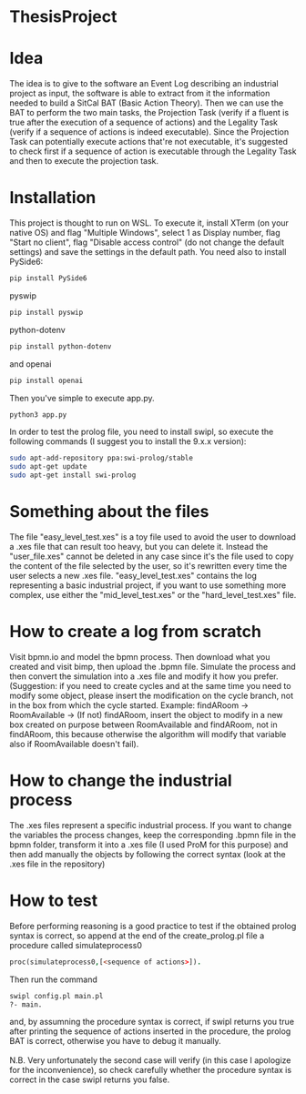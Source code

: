 # ThesisProject
# Idea
The idea is to give to the software an Event Log describing an industrial project as input, the software is able to extract from it the information needed to build a SitCal BAT (Basic Action Theory). Then we can use the BAT to perform the two main tasks, the Projection Task (verify if a fluent is true after the execution of a sequence of actions) and the Legality Task (verify if a sequence of actions is indeed executable). Since the Projection Task can potentially execute actions that're not executable, it's suggested to check first if a sequence of action is executable through the Legality Task and then to execute the projection task. 
# Installation
This project is thought to run on WSL. To execute it, install XTerm (on your native OS) and flag "Multiple Windows", select 1 as Display number, flag "Start no client", flag "Disable access control" (do not change the default settings) and save the settings in the default path. You need also to install PySide6:
```bash
pip install PySide6
```
pyswip
```bash
pip install pyswip
```
python-dotenv
```bash
pip install python-dotenv
```
and openai
```bash
pip install openai
```

Then you've simple to execute app.py. 
```bash
python3 app.py
```
In order to test the prolog file, you need to install swipl, so execute the following commands (I suggest you to install the 9.x.x version): 
```bash
sudo apt-add-repository ppa:swi-prolog/stable
sudo apt-get update
sudo apt-get install swi-prolog
```
# Something about the files
The file "easy_level_test.xes" is a toy file used to avoid the user to download a .xes file that can result too heavy, but you can delete it. Instead the "user_file.xes" cannot be deleted in any case since it's the file used to copy the content of the file selected by the user, so it's rewritten every time the user selects a new .xes file. "easy_level_test.xes" contains the log representing a basic industrial project, if you want to use something more complex, use either the "mid_level_test.xes" or the "hard_level_test.xes" file.
# How to create a log from scratch
Visit bpmn.io and model the bpmn process. Then download what you created and visit bimp, then upload the .bpmn file. Simulate the process and then convert the simulation into a .xes file and modify it how you prefer. (Suggestion: if you need to create cycles and at the same time you need to modify some object, please insert the modification on the cycle branch, not in the box from which the cycle started. Example: findARoom -> RoomAvailable -> (If not) findARoom, insert the object to modify in a new box created on purpose between RoomAvailable and findARoom, not in findARoom, this because otherwise the algorithm will modify that variable also if RoomAvailable doesn't fail). 
# How to change the industrial process
The .xes files represent a specific industrial process. If you want to change the variables the process changes, keep the corresponding .bpmn file in the bpmn folder, transform it into a .xes file (I used ProM for this purpose) and then add manually the objects by following the correct syntax (look at the .xes file in the repository)
# How to test
Before performing reasoning is a good practice to test if the obtained prolog syntax is correct, so append at the end of the create_prolog.pl file a procedure called simulateprocess0 
```prolog
proc(simulateprocess0,[<sequence of actions>]). 
```
Then run the command
```bash
swipl config.pl main.pl
?- main.
```
and, by assumning the procedure syntax is correct, if swipl returns you true after printing the sequence of actions inserted in the procedure, the prolog BAT is correct, otherwise you have to debug it manually. <br><br>N.B. Very unfortunately the second case will verify (in this case I apologize for the inconvenience), so check carefully whether the procedure syntax is correct in the case swipl returns you false.
